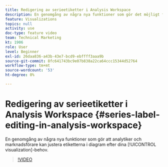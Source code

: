 ```yaml
---
title: Redigering av serieetiketter i Analysis Workspace
description: En genomgång av några nya funktioner som gör det möjligt för analytiker och marknadsförare att justera etiketterna i diagram efter era visualiseringsbehov.
feature: Visualizations
topics: null
activity: use
doc-type: feature video
team: Technical Marketing
kt: 1906
role: User
level: Beginner
exl-id: 26daa836-a43b-43e7-bcd9-ebffff3aaa9b
source-git-commit: 8fc641743bc9e07b838a22ca64ccc15344d52764
workflow-type: tm+mt
source-wordcount: '53'
ht-degree: 0%

---
```


# Redigering av serieetiketter i Analysis Workspace {#series-label-editing-in-analysis-workspace}

En genomgång av några nya funktioner som gör att analytiker och marknadsförare kan justera etiketterna i diagram efter dina [!UICONTROL visualization]-behov.

>[!VIDEO](https://video.tv.adobe.com/v/23728/?quality=12&learn=on)
